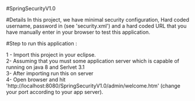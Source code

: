 #SpringSecurityV1.0  

#Details 
In this project, we have minimal security configuration, Hard coded username, password in (see 'security.xml') and a hard coded URL that you have manually enter in your browser to test this application. 

#Step to run this application  : 

1 - Import this project in your eclipse.<br>
2- Assuming that you must some application server which is capable of running on java 8 and Serlvet 3.1 <br>
3- After importing run this on server <Br>
4- Open browser and hit 'http://localhost:8080/SpringSecurityV1.0/admin/welcome.htm' (change your port according to your app server). <br>
 
